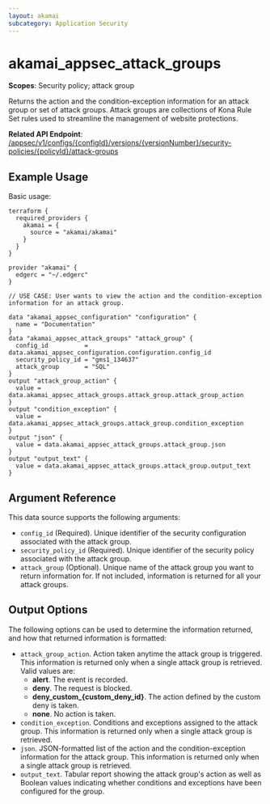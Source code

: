 ```yaml
---
layout: akamai
subcategory: Application Security
---
```


# akamai_appsec_attack_groups

**Scopes**: Security policy; attack group

Returns the action and the condition-exception information for an attack group or set of attack groups. Attack groups are collections of Kona Rule Set rules used to streamline the management of website protections.

**Related API Endpoint**: [/appsec/v1/configs/{configId}/versions/{versionNumber}/security-policies/{policyId}/attack-groups](https://techdocs.akamai.com/application-security/reference/get-policy-attack-groups)

## Example Usage

Basic usage:

```
terraform {
  required_providers {
    akamai = {
      source = "akamai/akamai"
    }
  }
}

provider "akamai" {
  edgerc = "~/.edgerc"
}

// USE CASE: User wants to view the action and the condition-exception information for an attack group.

data "akamai_appsec_configuration" "configuration" {
  name = "Documentation"
}
data "akamai_appsec_attack_groups" "attack_group" {
  config_id          = data.akamai_appsec_configuration.configuration.config_id
  security_policy_id = "gms1_134637"
  attack_group       = "SQL"
}
output "attack_group_action" {
  value = data.akamai_appsec_attack_groups.attack_group.attack_group_action
}
output "condition_exception" {
  value = data.akamai_appsec_attack_groups.attack_group.condition_exception
}
output "json" {
  value = data.akamai_appsec_attack_groups.attack_group.json
}
output "output_text" {
  value = data.akamai_appsec_attack_groups.attack_group.output_text
}
```

## Argument Reference

This data source supports the following arguments:

- `config_id` (Required). Unique identifier of the security configuration associated with the attack group.
- `security_policy_id` (Required). Unique identifier of the security policy associated with the attack group.
- `attack_group` (Optional). Unique name of the attack group you want to return information for. If not included, information is returned for all your attack groups.

## Output Options

The following options can be used to determine the information returned, and how that returned information is formatted:

- `attack_group_action`. Action taken anytime the attack group is triggered. This information is returned only when a single attack group is retrieved. Valid values are:
  - **alert**. The event is recorded.
  - **deny**. The request is blocked.
  - **deny_custom_{custom_deny_id}**. The action defined by the custom deny is taken.
  - **none**. No action is taken.
- `condition_exception`. Conditions and exceptions assigned to the attack group. This information is returned only when a single attack group is retrieved.
- `json`. JSON-formatted list of the action and the condition-exception information for the attack group. This information is returned only when a single attack group is retrieved.
- `output_text`. Tabular report showing the attack group's action as well as Boolean values indicating whether conditions and exceptions have been configured for the group.
